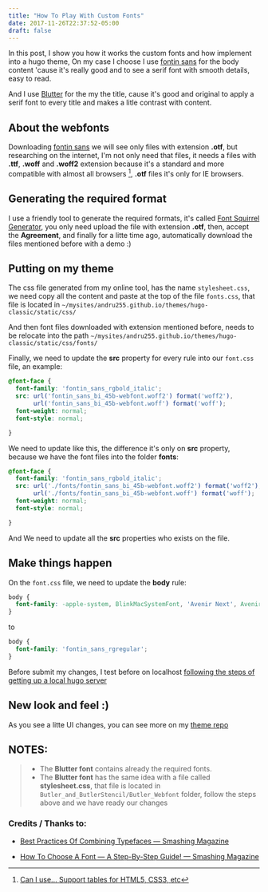 ```yaml
---
title: "How To Play With Custom Fonts"
date: 2017-11-26T22:37:52-05:00
draft: false
---
```


In this post, I show you how it works the custom fonts and how implement into a hugo theme,
On my case I choose I use [fontin sans](https://www.exljbris.com/fontinsans.html) for the body content 'cause it's really good and to see a serif font with smooth details, easy to read.

And I use [Blutter](https://www.behance.net/gallery/27753367/Butler-FREE-FONT-14-weights) for the my the title, cause it's good and original to apply a serif font to every title and makes a litle contrast with content.

## About the webfonts

Downloading [fontin sans](https://www.exljbris.com/fontinsans.html) we will see only files with extension **.otf**, but researching on the internet, I'm not only need that files, it needs a files with **.ttf**, **.woff** and **.woff2** extension because it's a standard and more compatible with almost all browsers [^1], **.otf** files it's only for IE browsers.

## Generating the required format

I use a friendly tool to generate the required formats, it's called [Font Squirrel Generator](https://www.fontsquirrel.com/tools/webfont-generator), you only need upload the file with extension **.otf**, then, accept the **Agreement**, and finally for a litte time ago, automatically download the files mentioned before with a demo :)

## Putting on my theme
The css file generated from my online tool, has the name `stylesheet.css`, we need copy all the content and paste at the top of the file `fonts.css`, that file is located in `~/mysites/andru255.github.io/themes/hugo-classic/static/css/` 

And then font files downloaded with extension mentioned before, needs to be relocate into the path `~/mysites/andru255.github.io/themes/hugo-classic/static/css/fonts/`

Finally, we need to update the **src** property for every rule into our `font.css` file, an example:

```css
@font-face {
  font-family: 'fontin_sans_rgbold_italic';
  src: url('fontin_sans_bi_45b-webfont.woff2') format('woff2'),
       url('fontin_sans_bi_45b-webfont.woff') format('woff');
  font-weight: normal;
  font-style: normal;

}
```

We need to update like this, the difference it's only on **src** property, 
because we have the font files into the folder **fonts**:

```css
@font-face {
  font-family: 'fontin_sans_rgbold_italic';
  src: url('./fonts/fontin_sans_bi_45b-webfont.woff2') format('woff2'),
       url('./fonts/fontin_sans_bi_45b-webfont.woff') format('woff');
  font-weight: normal;
  font-style: normal;

}
```

And We need to update all the **src** properties who exists on the file.

## Make things happen

On the `font.css` file, we need to update the **body** rule:

```css
body {
  font-family: -apple-system, BlinkMacSystemFont, 'Avenir Next', Avenir, 'Segoe UI', Roboto, Helvetica, Arial, sans-serif, 'Apple Color Emoji', 'Segoe UI Emoji', 'Segoe UI Symbol';
}
```

to

```css
body {
  font-family: 'fontin_sans_rgregular';
}
```

Before submit my changes, I test before on localhost [following the steps of getting up a local hugo server](/blog/posts/welcome#a-live-site)


## New look and feel :)

As you see a litte UI changes, you can see more on my [theme repo](https://github.com/andru255/hugo-classic)

## NOTES:
> - The **Blutter font** contains already the required fonts.
> - The **Blutter font** has the same idea with a file called **stylesheet.css**, that file is located in
> `Butler_and_ButlerStencil/Butler_Webfont` folder, follow the steps above and we have ready our changes

### Credits / Thanks to:

- [Best Practices Of Combining Typefaces — Smashing Magazine](https://www.smashingmagazine.com/2010/11/best-practices-of-combining-typefaces/)

- [How To Choose A Font — A Step-By-Step Guide! — Smashing Magazine](https://www.smashingmagazine.com/2011/03/how-to-choose-a-typeface/)


[^1]: [Can I use... Support tables for HTML5, CSS3, etc](https://caniuse.com/#search=woff)